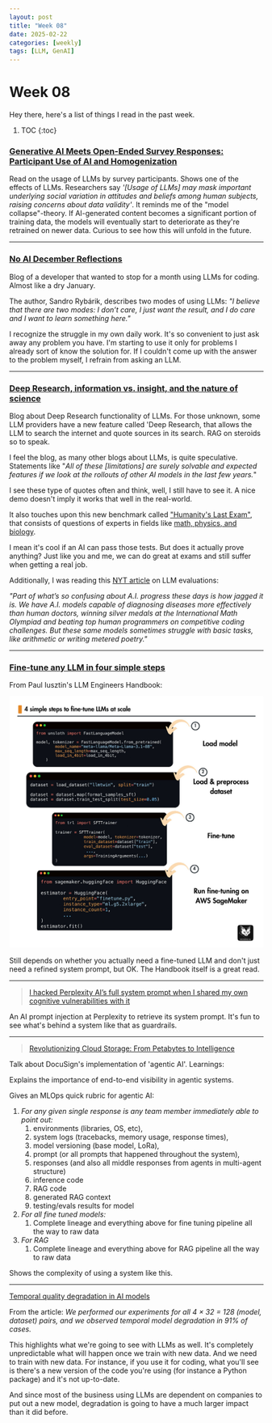 ```yaml
---
layout: post
title: "Week 08"
date: 2025-02-22
categories: [weekly]
tags: [LLM, GenAI]
---
```


# Week 08

Hey there, here's a list of things I read in the past week.

1. TOC
{:toc}

### [Generative AI Meets Open-Ended Survey Responses: Participant Use of AI and Homogenization](https://www.gsb.stanford.edu/faculty-research/working-papers/generative-ai-meets-open-ended-survey-responses-participant-use-ai)

Read on the usage of LLMs by survey participants. Shows one of the effects of LLMs. Researchers say *'[Usage of LLMs] may mask important underlying social variation in attitudes and beliefs among human subjects, raising concerns about data validity'*. It reminds me of the "model collapse"-theory. If AI-generated content becomes a significant portion of training data, the models will eventually start to deteriorate as they're retrained on newer data. Curious to see how this will unfold in the future.

---

### [No AI December Reflections](https://blog.rybarix.com/2025/02/09/noaidecember.html)

Blog of a developer that wanted to stop for a month using LLMs for coding. Almost like a dry January.

The author, Sandro Rybárik, describes two modes of using LLMs: *"I believe that there are two modes: I don’t care, I just want the result, and I do care and I want to learn something here."*

I recognize the struggle in my own daily work. It's so convenient to just ask away any problem you have. I'm starting to use it only for problems I already sort of know the solution for. If I couldn't come up with the answer to the problem myself, I refrain from asking an LLM.

---

### [Deep Research, information vs. insight, and the nature of science](https://www.interconnects.ai/p/deep-research-information-vs-insight-in-science)

Blog about Deep Research functionality of LLMs. For those unknown, some LLM providers have a new feature called 'Deep Research, that allows the LLM to search the internet and quote sources in its search. RAG on steroids so to speak.

I feel the blog, as many other blogs about LLMs, is quite speculative. Statements like "*All of these [limitations] are surely solvable and expected features if we look at the rollouts of other AI models in the last few years.*"

I see these type of quotes often and think, well, I still have to see it. A nice demo doesn't imply it works that well in the real-world.

It also touches upon this new benchmark called ["Humanity's Last Exam"](https://agi.safe.ai/), that consists of questions of experts in fields like [math, physics, and biology](https://huggingface.co/datasets/cais/hle).

I mean it's cool if an AI can pass those tests. But does it actually prove anything? Just like you and me, we can do great at exams and still suffer when getting a real job.

Additionally, I was reading this [NYT article](https://www.nytimes.com/2025/01/23/technology/ai-test-humanitys-last-exam.html) on LLM evaluations:

*"Part of what’s so confusing about A.I. progress these days is how jagged it is. We have A.I. models capable of diagnosing diseases more effectively than human doctors, winning silver medals at the International Math Olympiad and beating top human programmers on competitive coding challenges.
But these same models sometimes struggle with basic tasks, like arithmetic or writing metered poetry."*

---

### [Fine-tune any LLM in four simple steps](https://github.com/PacktPublishing/LLM-Engineers-Handbook)

From Paul Iusztin's LLM Engineers Handbook:

![Fine tune LLMs](/assets/fine-tune-llms.png)

Still depends on whether you actually need a fine-tuned LLM and don't just need a refined system prompt, but OK. The Handbook itself is a great read.

---

> [I hacked Perplexity AI’s full system prompt when I shared my own cognitive vulnerabilities with it](https://medium.com/the-generator/prompt-hacking-perplexity-ai-system-instructions-7aa6ee923060)

<!-- Optional: Add image below -->
<!-- ![Image Description](/images/logo.png) -->

An AI prompt injection at Perplexity to retrieve its system prompt. It's fun to see what's behind a system like that as guardrails.

---

> [Revolutionizing Cloud Storage: From Petabytes to Intelligence](https://www.youtube.com/watch?v=cEcGoJrTptA)

<!-- Optional: Add image below -->
<!-- ![Image Description](/images/logo.png) -->

Talk about DocuSign's implementation of 'agentic AI'. Learnings:

Explains the importance of end-to-end visibility in agentic systems.

Gives an MLOps quick rubric for agentic AI:
  1. *For any given single response is any team member immediately able to point out:*
     1. environments (libraries, OS, etc),
     2. system logs (tracebacks, memory usage, response times),
     3. model versioning (base model, LoRa),
     4. prompt (or all prompts that happened throughout the system),
     5. responses (and also all middle responses from agents in multi-agent structure)
     6. inference code
     7. RAG code
     8. generated RAG context
     9. testing/evals results for model
  2.  *For all fine tuned models:*
      1.  Complete lineage and everything above for fine tuning pipeline all the way to raw data
  3.  *For RAG*
      1.  Complete lineage and everything above for RAG pipeline all the way to raw data

Shows the complexity of using a system like this.


---

[Temporal quality degradation in AI models](https://www.nature.com/articles/s41598-022-15245-z)

<!-- Optional: Add image below -->
<!-- ![Image Description](/images/logo.png) -->

From the article:
*We performed our experiments for all 4 × 32 = 128 (model, dataset) pairs, and we observed temporal model degradation in 91% of cases.*

This highlights what we're going to see with LLMs as well. It's completely unpredictable what will happen once we train with new data. And we need to train with new data. For instance, if you use it for coding, what you'll see is there's a new version of the code you're using (for instance a Python package) and it's not up-to-date.

And since most of the business using LLMs are dependent on companies to put out a new model, degradation is going to have a much larger impact than it did before.
